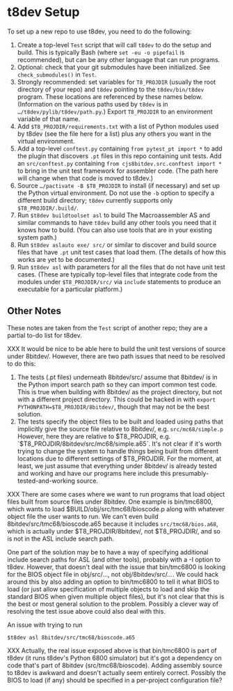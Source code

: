 t8dev Setup
===========

To set up a new repo to use t8dev, you need to do the following:

1. Create a top-level `Test` script that will call `t8dev` to do the setup
   and build. This is typically Bash (where `set -eu -o pipefail` is
   recommended), but can be any other language that can run programs.
2. Optional: check that your git submodules have been initialized. See
   `check_submodules()` in `Test`.
3. Strongly recommended: set variables for `T8_PROJDIR` (usually the root
   directory of your repo) and `t8dev` pointing to the `t8dev/bin/t8dev`
   program. These locations are referenced by these names below.
   (Information on the various paths used by `t8dev` is in
   `…/t8dev/pylib/t8dev/path.py`.) Export `T8_PROJDIR` to an environment
   variable of that name.
4. Add `$T8_PROJDIR/requirements.txt` with a list of Python modules used by
   t8dev (see the file here for a list) plus any others you want in the
   virtual environment.
5. Add a top-level `conftest.py` containing `from pytest_pt import *` to
   add the plugin that discovers `.pt` files in this repo containing unit
   tests. Add an `src/conftest.py` containing `from cjs8bitdev.src.conftest
   import *` to bring in the unit test framework for assembler code. (The
   path here will change when that code is moved to t8dev.)
6. Source `…/pactivate -B $T8_PROJDIR` to install (if necessary) and set up
   the Python virtual environment. Do not use the `-b` option to specify a
   different build directory; `t8dev` currently supports only
   `$T8_PROJDIR/.build/`.
7. Run `$t8dev buildtoolset asl` to build The Macroassembler AS and
   similar commands to have `t8dev` build any other tools you need that it
   knows how to build. (You can also use tools that are in your existing
   system path.)
8. Run `$t8dev aslauto exe/ src/` or similar to discover and build source
   files that have `.pt` unit test cases that load them. (The details of
   how this works are yet to be documented.)
9. Run `$t8dev asl` with parameters for all the files that do not have
   unit test cases. (These are typically top-level files that integrate
   code from the modules under `$T8_PROJDIR/src/` via `include` statements
   to produce an executable for a particular platform.)

Other Notes
-----------

These notes are taken from the `Test` script of another repo; they
are a partial to-do list for t8dev.

XXX It would be nice to be able here to build the unit test versions of
source under 8bitdev/. However, there are two path issues that need to
be resolved to do this:
1. The tests (.pt files) underneath 8bitdev/src/ assume that 8bitdev/
   is in the Python import search path so they can import common test
   code. This is true when building with 8bitdev/ as the project
   directory, but not with a different project directory. This could be
   hacked in with `export PYTHONPATH=$T8_PROJDIR/8bitdev/`,
   though that may not be the best solution.
2. The tests specify the object files to be built and loaded using
   paths that implicitly give the source file relative to 8bitdev/,
   e.g. `src/mc68/simple.p` However, here they are relative to
   $T8_PROJDIR, e.g. `$T8_PROJDIR/8bitdev/src/mc68/simple.a65`. It's
   not clear if it's worth trying to change the system to handle things
   being built from different locations due to different settings of
   $T8_PROJDIR.
For the moment, at least, we just assume that everything under 8bitdev/
is already tested and working and have our programs here include this
presumably-tested-and-working source.

XXX There are some cases where we want to run programs that load object
files built from source files under 8bitdev. One example is bin/tmc6800,
which wants to load $BUILD/obj/src/tmc68/bioscode.p along with whatever
object file the user wants to run. We can't even build
8bitdev/src/tmc68/bioscode.a65 because it includes `src/tmc68/bios.a68`,
which is actually under $T8_PROJDIR/8bitdev/, not $T8_PROJDIR/, and so is
not in the ASL include search path.

One part of the solution may be to have a way of specifying additional
include search paths for ASL (and other tools), probably with a -I
option to t8dev. However, that doesn't deal with the issue that
bin/tmc6800 is looking for the BIOS object file in obj/src/…, not
obj/8bitdev/src/…. We could hack around this by also adding an option
to bin/tmc6800 to tell it what BIOS to load (or just allow
specification of multiple objects to load and skip the standard BIOS
when given multiple object files), but it's not clear that this is the
best or most general solution to the problem. Possibly a clever way of
resolving the test issue above could also deal with this.

An issue with trying to run

    $t8dev asl 8bitdev/src/tmc68/bioscode.a65

XXX Actually, the real issue exposed above is that bin/tmc6800 is part
of t8dev (it runs t8dev's Python 6800 simulator) but it's got a
dependency on code that's part of 8bitdev (src/tmc68/bioscode). Adding
assembly source to t8dev is awkward and doesn't actually seem entirely
correct. Possibly the BIOS to load (if any) should be specified in a
per-project configuration file?

<!---------------------------------------------------------------------------->
[8bitdev]: https://github.com/0cjs/8bitdev
